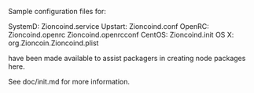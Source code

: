 Sample configuration files for:

SystemD: Zioncoind.service
Upstart: Zioncoind.conf
OpenRC:  Zioncoind.openrc
         Zioncoind.openrcconf
CentOS:  Zioncoind.init
OS X:    org.Zioncoin.Zioncoind.plist

have been made available to assist packagers in creating node packages here.

See doc/init.md for more information.
